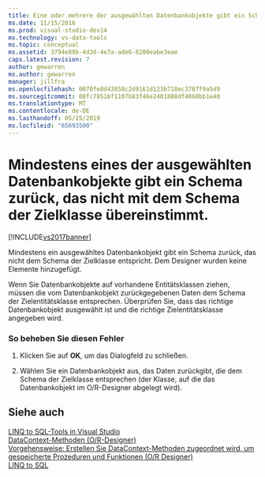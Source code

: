 ```yaml
---
title: Eine oder mehrere der ausgewählten Datenbankobjekte gibt ein Schema, das nicht das Schema der Zielklasse entspricht zurück | Microsoft-Dokumentation
ms.date: 11/15/2016
ms.prod: visual-studio-dev14
ms.technology: vs-data-tools
ms.topic: conceptual
ms.assetid: 3794e88b-4d3d-4e7a-ade6-8208eabe3eae
caps.latest.revision: 7
author: gewarren
ms.author: gewarren
manager: jillfra
ms.openlocfilehash: 0070fe0d43858c2d9161d123b718ec3787f9a5d9
ms.sourcegitcommit: 08fc78516f1107b83f46e2401888df4868bb1e40
ms.translationtype: MT
ms.contentlocale: de-DE
ms.lasthandoff: 05/15/2019
ms.locfileid: "65693500"
---
```

# <a name="one-or-more-selected-database-objects-return-a-schema-that-does-not-match-the-schema-of-the-target-class"></a>Mindestens eines der ausgewählten Datenbankobjekte gibt ein Schema zurück, das nicht mit dem Schema der Zielklasse übereinstimmt.
[!INCLUDE[vs2017banner](../includes/vs2017banner.md)]

Mindestens ein ausgewähltes Datenbankobjekt gibt ein Schema zurück, das nicht dem Schema der Zielklasse entspricht. Dem Designer wurden keine Elemente hinzugefügt.  
  
 Wenn Sie Datenbankobjekte auf vorhandene Entitätsklassen ziehen, müssen die vom Datenbankobjekt zurückgegebenen Daten dem Schema der Zielentitätsklasse entsprechen. Überprüfen Sie, dass das richtige Datenbankobjekt ausgewählt ist und die richtige Zielentitätsklasse angegeben wird.  
  
### <a name="to-correct-this-error"></a>So beheben Sie diesen Fehler  
  
1. Klicken Sie auf **OK**, um das Dialogfeld zu schließen.  
  
2. Wählen Sie ein Datenbankobjekt aus, das Daten zurückgibt, die dem Schema der Zielklasse entsprechen (der Klasse, auf die das Datenbankobjekt im O/R-Designer abgelegt wird).  
  
## <a name="see-also"></a>Siehe auch  
 [LINQ to SQL-Tools in Visual Studio](../data-tools/linq-to-sql-tools-in-visual-studio2.md)   
 [DataContext-Methoden (O/R-Designer)](../data-tools/datacontext-methods-o-r-designer.md)   
 [Vorgehensweise: Erstellen Sie DataContext-Methoden zugeordnet wird, um gespeicherte Prozeduren und Funktionen (O/R Designer)](../data-tools/how-to-create-datacontext-methods-mapped-to-stored-procedures-and-functions-o-r-designer.md)   
 [LINQ to SQL](https://msdn.microsoft.com/library/73d13345-eece-471a-af40-4cc7a2f11655)
